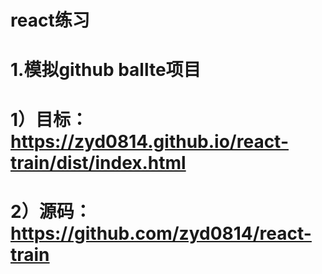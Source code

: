 ﻿# react练习
# 1.模拟github ballte项目
# 1）目标：https://zyd0814.github.io/react-train/dist/index.html
# 2）源码：https://github.com/zyd0814/react-train


